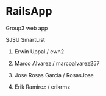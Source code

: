 # RailsApp

Group3 web app

SJSU SmartList

1. Erwin Uppal / ewn2

2. Marco Alvarez / marcoalvarez257

3. Jose Rosas Garcia / RosasJose

4. Erik Ramirez / erikrmz
